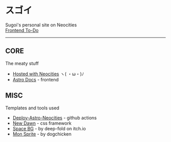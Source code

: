 # スゴイ

Sugoi's personal site on Neocities  
[Frontend To-Do](frontend/TO-DO.md)

---

## CORE

The meaty stuff

- [Hosted with Neocities](https://neocities.org/) ヽ( ・ω・)ﾉ
- [Astro Docs](https://docs.astro.build) - frontend

## MISC

Templates and tools used

- [Deploy-Astro-Neocities](https://github.com/professorsugoi/Deploy-Astro-Neocities) - github actions
- [New Dawn](https://github.com/npjg/classic.css) - css framework
- [Space BG](https://deep-fold.itch.io/space-background-generator) - by deep-fold on itch.io
- [Mon Sprite](https://opengameart.org/content/cute-monster-sprite-sheet) - by dogchicken
